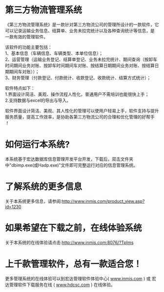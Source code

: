 # 第三方物流管理系统

《第三方物流管理系统》是一款针对第三方物流公司的管理所设计的一款软件，它可以记录运输业务信息、结算单、业务未拉完统计以及各种查询统计等信息，是 一款有效的管理软件。 

该软件的功能主要包括：   
1、基本信息（车辆信息、车辆类型、本单位信息）；   
2、运营管理（运输业务登记、结算单登记、业务未拉完统计、期间查询（按卸车时间期间业务对账、按卸车时间期间车对账、按结算日期期间业务对账、按结算日 期期间车对账））；   
3、财务管理（付款登记、付款统计、收款登记、收款统计、结算方式统计）； 

软件特点如下：   
1.界面设计简洁、美观、操作流程人性化，普通用户不需培训也能很快上手；   
2.支持数据与excel的导出与导入。
 
  软件界面设计简洁、美观、其人性化的管理可以使用户轻易上手，软件支持与提升服务质量，提高工作效率，是协助各第三方物流公司的合理和优化管理的好帮手 ！

# 如何运行本系统?

本系统基于宏达数据库信息管理开发平台开发，下载后，双击文件夹中"dbimp.exe(或Hadp.exe)"文件即可完整运行对应的信息管理系统。

# 了解系统的更多信息

关于本系统更多信息，请参阅:http://www.inmis.com/product_view.asp?id=1230

# 如果希望在下载之前，在线体验系统

关于本系统的在线体验请点击:http://www.inmis.com:8076/?Tplms

# 上千款管理软件，总有一款适合您！

更多管理系统的在线体验可以到宏达管理软件体验中心( www.inmis.com ) 或 宏达管理软件下载服务在线 ( www.hdcsc.com ) 在线体验。

